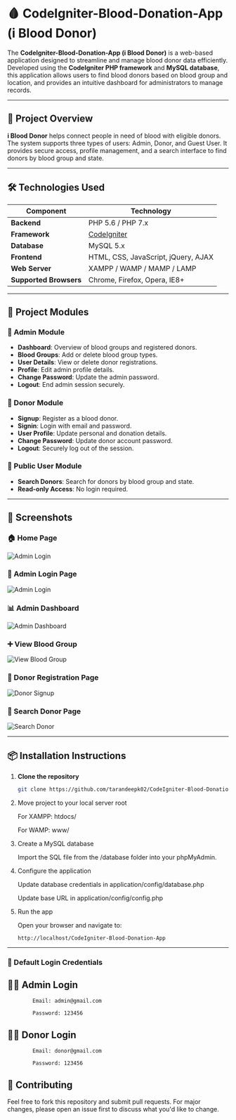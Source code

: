 # 🩸 CodeIgniter-Blood-Donation-App (i Blood Donor)

The **CodeIgniter-Blood-Donation-App (i Blood Donor)** is a web-based application designed to streamline and manage blood donor data efficiently. Developed using the **CodeIgniter PHP framework** and **MySQL database**, this application allows users to find blood donors based on blood group and location, and provides an intuitive dashboard for administrators to manage records.

---

## 🚀 Project Overview

**i Blood Donor** helps connect people in need of blood with eligible donors. The system supports three types of users: Admin, Donor, and Guest User. It provides secure access, profile management, and a search interface to find donors by blood group and state.

---

## 🛠️ Technologies Used

| Component            | Technology                            |
|----------------------|----------------------------------------|
| **Backend**          | PHP 5.6 / PHP 7.x                      |
| **Framework**        | [CodeIgniter](https://codeigniter.com/) |
| **Database**         | MySQL 5.x                              |
| **Frontend**         | HTML, CSS, JavaScript, jQuery, AJAX   |
| **Web Server**       | XAMPP / WAMP / MAMP / LAMP             |
| **Supported Browsers** | Chrome, Firefox, Opera, IE8+        |

---

## 📁 Project Modules

### 🔐 Admin Module
- **Dashboard**: Overview of blood groups and registered donors.
- **Blood Groups**: Add or delete blood group types.
- **User Details**: View or delete donor registrations.
- **Profile**: Edit admin profile details.
- **Change Password**: Update the admin password.
- **Logout**: End admin session securely.

### 👤 Donor Module
- **Signup**: Register as a blood donor.
- **Signin**: Login with email and password.
- **User Profile**: Update personal and donation details.
- **Change Password**: Update donor account password.
- **Logout**: Securely log out of the session.

### 🔎 Public User Module
- **Search Donors**: Search for donors by blood group and state.
- **Read-only Access**: No login required.

---

## 📸 Screenshots

### 🏠 Home Page  
![Admin Login](screenshots/home-page.png)

### 🔐 Admin Login Page  
![Admin Login](screenshots/admin-login.png)

### 📊 Admin Dashboard  
![Admin Dashboard](screenshots/admin-dashboard.png)

### ➕ View Blood Group  
![View Blood Group](screenshots/view-blood-group.png)

### 👤 Donor Registration Page  
![Donor Signup](screenshots/donor-signup.png)

### 🔎 Search Donor Page  
![Search Donor](screenshots/search-donor.png)

---

## 📦 Installation Instructions

1. **Clone the repository**
   ```bash
   git clone https://github.com/tarandeepk02/CodeIgniter-Blood-Donation-App.git
   ```
2. Move project to your local server root

    For XAMPP: htdocs/
   
    For WAMP: www/

3. Create a MySQL database

    Import the SQL file from the /database folder into your phpMyAdmin.

4. Configure the application

    Update database credentials in application/config/database.php

    Update base URL in application/config/config.php
5. Run the app

    Open your browser and navigate to:

    ```
    http://localhost/CodeIgniter-Blood-Donation-App
    ```
---

### 🔐 Default Login Credentials   

   ## 👨‍💼 Admin Login
         
            Email: admin@gmail.com
            
            Password: 123456
   
   ## 👨‍💼 Donor Login

            Email: donor@gmail.com
            
            Password: 123456

## 🙌 Contributing

Feel free to fork this repository and submit pull requests. For major changes, please open an issue first to discuss what you'd like to change.  
